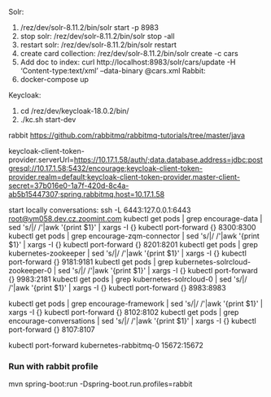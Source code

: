 
Solr:
1. /rez/dev/solr-8.11.2/bin/solr start -p 8983
2. stop solr:
   /rez/dev/solr-8.11.2/bin/solr stop -all
3. restart solr:
   /rez/dev/solr-8.11.2/bin/solr restart
4. create card collection:
   /rez/dev/solr-8.11.2/bin/solr create -c cars
5. Add doc to index:
   curl http://localhost:8983/solr/cars/update -H ‘Content-type:text/xml’ –data-binary @cars.xml
Rabbit:
5. docker-compose up

Keycloak:
1. cd /rez/dev/keycloak-18.0.2/bin/
2. ./kc.sh start-dev



rabbit
https://github.com/rabbitmq/rabbitmq-tutorials/tree/master/java

keycloak-client-token-provider.serverUrl=https://10.17.1.58/auth/;data.database.address=jdbc:postgresql://10.17.1.58:5432/encourage;keycloak-client-token-provider.realm=default;keycloak-client-token-provider.master-client-secret=37b016e0-1a7f-420d-8c4a-ab5b15447307;spring.rabbitmq.host=10.17.1.58


start locally conversations:
ssh -L 6443:127.0.0.1:6443 root@vm058.dev.cz.zoomint.com
kubectl get pods | grep encourage-data | sed 's/\|/ /'|awk '{print $1}' | xargs -I {} kubectl port-forward {} 8300:8300
kubectl get pods | grep encourage-zqm-connector | sed 's/\|/ /'|awk '{print $1}' | xargs -I {} kubectl port-forward {} 8201:8201
kubectl get pods | grep kubernetes-zookeeper | sed 's/\|/ /'|awk '{print $1}' | xargs -I {} kubectl port-forward {} 9181:9181
kubectl get pods | grep kubernetes-solrcloud-zookeeper-0 | sed 's/\|/ /'|awk '{print $1}' | xargs -I {} kubectl port-forward {} 9983:2181
kubectl get pods | grep kubernetes-solrcloud-0 | sed 's/\|/ /'|awk '{print $1}' | xargs -I {} kubectl port-forward {} 8983:8983

kubectl get pods | grep encourage-framework | sed 's/\|/ /'|awk '{print $1}' | xargs -I {} kubectl port-forward {} 8102:8102
kubectl get pods | grep encourage-conversations | sed 's/\|/ /'|awk '{print $1}' | xargs -I {} kubectl port-forward {} 8107:8107

kubectl port-forward kubernetes-rabbitmq-0 15672:15672

### Run with rabbit profile
mvn spring-boot:run -Dspring-boot.run.profiles=rabbit